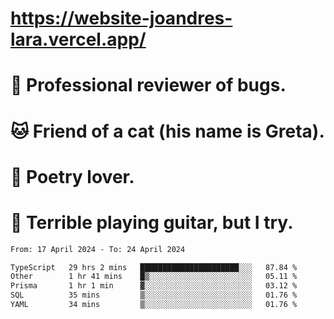 # https://website-joandres-lara.vercel.app/
# 🐛 Professional reviewer of bugs.
# 🐱 Friend of a cat (his name is Greta).
# 📜 Poetry lover.
# 🎸 Terrible playing guitar, but I try.

<!--START_SECTION:waka-->

```txt
From: 17 April 2024 - To: 24 April 2024

TypeScript   29 hrs 2 mins   ██████████████████████░░░   87.84 %
Other        1 hr 41 mins    █▒░░░░░░░░░░░░░░░░░░░░░░░   05.11 %
Prisma       1 hr 1 min      ▓░░░░░░░░░░░░░░░░░░░░░░░░   03.12 %
SQL          35 mins         ▒░░░░░░░░░░░░░░░░░░░░░░░░   01.76 %
YAML         34 mins         ▒░░░░░░░░░░░░░░░░░░░░░░░░   01.76 %
```

<!--END_SECTION:waka-->
